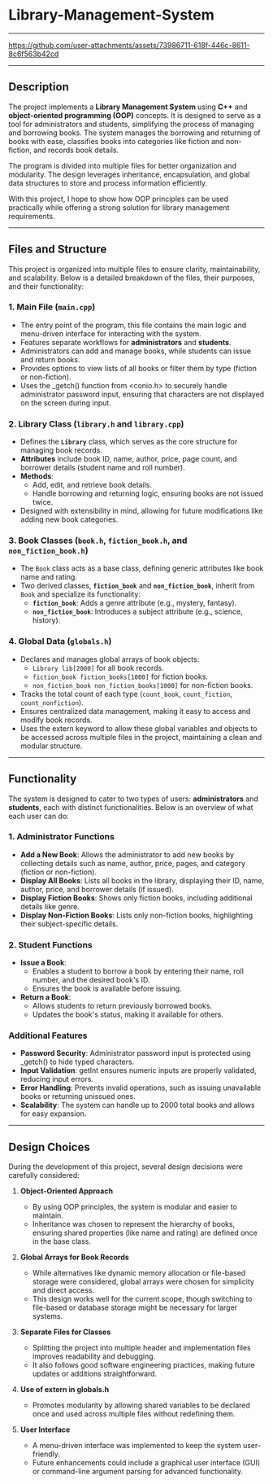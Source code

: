 # Library-Management-System

---

https://github.com/user-attachments/assets/73986711-618f-446c-8611-8c6f563b42cd

---

## Description

The project implements a **Library Management System** using **C++** and **object-oriented programming (OOP)** concepts. It is designed to serve as a tool for administrators and students, simplifying the process of managing and borrowing books. The system manages the borrowing and returning of books with ease, classifies books into categories like fiction and non-fiction, and records book details.

The program is divided into multiple files for better organization and modularity. The design leverages inheritance, encapsulation, and global data structures to store and process information efficiently.

With this project, I hope to show how OOP principles can be used practically while offering a strong solution for library management requirements.

---

## Files and Structure

This project is organized into multiple files to ensure clarity, maintainability, and scalability. Below is a detailed breakdown of the files, their purposes, and their functionality:

### 1. **Main File (`main.cpp`)**
   - The entry point of the program, this file contains the main logic and menu-driven interface for interacting with the system.
   - Features separate workflows for **administrators** and **students**.
   - Administrators can add and manage books, while students can issue and return books.
   - Provides options to view lists of all books or filter them by type (fiction or non-fiction).
   - Uses the _getch() function from <conio.h> to securely handle administrator password input, ensuring that characters are not displayed on the screen during input.

### 2. **Library Class (`library.h` and `library.cpp`)**
   - Defines the **`Library`** class, which serves as the core structure for managing book records.
   - **Attributes** include book ID, name, author, price, page count, and borrower details (student name and roll number).
   - **Methods**:
     - Add, edit, and retrieve book details.
     - Handle borrowing and returning logic, ensuring books are not issued twice.
   - Designed with extensibility in mind, allowing for future modifications like adding new book categories.

### 3. **Book Classes (`book.h`, `fiction_book.h`, and `non_fiction_book.h`)**
   - The `Book` class acts as a base class, defining generic attributes like book name and rating.
   - Two derived classes, **`fiction_book`** and **`non_fiction_book`**, inherit from `Book` and specialize its functionality:
     - **`fiction_book`**: Adds a genre attribute (e.g., mystery, fantasy).
     - **`non_fiction_book`**: Introduces a subject attribute (e.g., science, history).

### 4. **Global Data (`globals.h`)**
   - Declares and manages global arrays of book objects:
     - `Library lib[2000]` for all book records.
     - `fiction_book fiction_books[1000]` for fiction books.
     - `non_fiction_book non_fiction_books[1000]` for non-fiction books.
   - Tracks the total count of each type (`count_book`, `count_fiction`, `count_nonfiction`).
   - Ensures centralized data management, making it easy to access and modify book records.
   - Uses the extern keyword to allow these global variables and objects to be accessed across multiple files in the project, maintaining a clean and modular structure.

---

## Functionality

The system is designed to cater to two types of users: **administrators** and **students**, each with distinct functionalities. Below is an overview of what each user can do:

### 1. **Administrator Functions**
   - **Add a New Book**:
     Allows the administrator to add new books by collecting details such as name, author, price, pages, and category (fiction or non-fiction).
   - **Display All Books**:
     Lists all books in the library, displaying their ID, name, author, price, and borrower details (if issued).
   - **Display Fiction Books**:
     Shows only fiction books, including additional details like genre.
   - **Display Non-Fiction Books**:
     Lists only non-fiction books, highlighting their subject-specific details.

### 2. **Student Functions**
   - **Issue a Book**:
     - Enables a student to borrow a book by entering their name, roll number, and the desired book's ID.
     - Ensures the book is available before issuing.
   - **Return a Book**:
     - Allows students to return previously borrowed books.
     - Updates the book's status, making it available for others.

### Additional Features
- **Password Security**: Administrator password input is protected using _getch() to hide typed characters.
- **Input Validation**: getInt ensures numeric inputs are properly validated, reducing input errors.
- **Error Handling**: Prevents invalid operations, such as issuing unavailable books or returning unissued ones.
- **Scalability**: The system can handle up to 2000 total books and allows for easy expansion.

---

## Design Choices

During the development of this project, several design decisions were carefully considered:

1. **Object-Oriented Approach**
   - By using OOP principles, the system is modular and easier to maintain.
   - Inheritance was chosen to represent the hierarchy of books, ensuring shared properties (like name and rating) are defined once in the base class.

2. **Global Arrays for Book Records**
   - While alternatives like dynamic memory allocation or file-based storage were considered, global arrays were chosen for simplicity and direct access.
   - This design works well for the current scope, though switching to file-based or database storage might be necessary for larger systems.

3. **Separate Files for Classes**
   - Splitting the project into multiple header and implementation files improves readability and debugging.
   - It also follows good software engineering practices, making future updates or additions straightforward.
  
4. **Use of extern in globals.h**
   - Promotes modularity by allowing shared variables to be declared once and used across multiple files without redefining them.

5. **User Interface**
   - A menu-driven interface was implemented to keep the system user-friendly.
   - Future enhancements could include a graphical user interface (GUI) or command-line argument parsing for advanced functionality.

